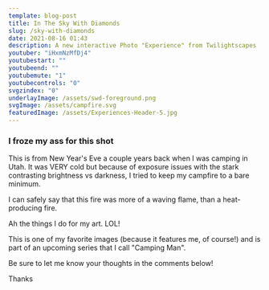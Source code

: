```yaml
---
template: blog-post
title: In The Sky With Diamonds
slug: /sky-with-diamonds
date: 2021-08-16 01:43
description: A new interactive Photo "Experience" from Twilightscapes
youtuber: "iHxmNzMfDj4"
youtubestart: ""
youtubeend: ""
youtubemute: "1"
youtubecontrols: "0"
svgzindex: "0"
underlayImage: /assets/swd-foreground.png
svgImage: /assets/campfire.svg
featuredImage: /assets/Experiences-Header-5.jpg
---
```




### I froze my ass for this shot

This is from New Year's Eve a couple years back when I was camping in Utah. It was VERY cold but because of exposure issues with the stark contrasting brightness vs darkness, I tried to keep my campfire to a bare minimum.

I can safely say that this fire was more of a waving flame, than a heat-producing fire. 

Ah the things I do for my art. LOL!

This is one of my favorite images (because it features me, of course!) and is part of an upcoming series that I call "Camping Man". 

Be sure to let me know your thoughts in the comments below!

Thanks


 


<!--

iHxmNzMfDj4 **

NfEdtor4cis

/assets/randpaul-sucks.svg
/assets/default-og-image.jpg
/assets/cuomotouchy-story.jpg
 const Url = <iframe title="AdFree YouTube" id="youtube" className="video" width="100%" height="350" frameBorder="0" playsInline src="https://www.youtube.com/embed/" + frontmatter.youtuber + "?controls=" + frontmatter.youtubecontrols + "&amp;showinfo=0&amp;rel=0&amp;autoplay=1&amp;start=" + frontmatter.youtubestart + "&amp;end=" + frontmatter.youtubeend + "&amp;loop=1&amp;mute=" + frontmatter.youtubemute + "&amp;playsinline=1&amp;playlist=" + frontmatter.youtuber + "/>" ? frontmatter.featuredImage2.relativePath : "" -->